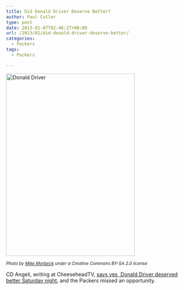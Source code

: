 ```yaml
---
title: Did Donald Driver Deserve Better?
author: Paul Cutler
type: post
date: 2013-01-07T02:46:27+00:00
url: /2013/01/did-donald-driver-deserve-better/
categories:
  - Packers
tags:
  - Packers

---
```

[<img src="https://i2.wp.com/farm8.staticflickr.com/7152/6481872689_e58d56cf2d.jpg?resize=352%2C500" width="352" height="500" alt="Donald Driver" data-recalc-dims="1" />][1]
  
_<small>Photo by <a href="http://www.flickr.com/photos/mikemorbeck/">Mike Morbeck</a> under a Creative Commons BY-SA 2.0 license</small>_

CD Angeli, writing at CheeseheadTV, [says yes, Donald Driver deserved better Saturday night,][2] and the Packers missed an opportunity.

 [1]: http://www.flickr.com/photos/mikemorbeck/6481872689/ "Donald Driver by Mike Morbeck, on Flickr"
 [2]: http://cheeseheadtv.com/blog/yes-donald-deserved-better?utm_source=feedburner&utm_medium=feed&utm_campaign=Feed%3A+CheeseheadTv+%28Cheesehead+TV%29